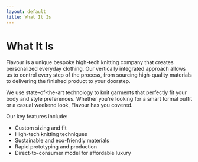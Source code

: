 ```yaml
---
layout: default
title: What It Is
---
```


# What It Is

Flavour is a unique bespoke high-tech knitting company that creates personalized everyday clothing. Our vertically integrated approach allows us to control every step of the process, from sourcing high-quality materials to delivering the finished product to your doorstep.

We use state-of-the-art technology to knit garments that perfectly fit your body and style preferences. Whether you're looking for a smart formal outfit or a casual weekend look, Flavour has you covered.

Our key features include:
- Custom sizing and fit
- High-tech knitting techniques
- Sustainable and eco-friendly materials
- Rapid prototyping and production
- Direct-to-consumer model for affordable luxury